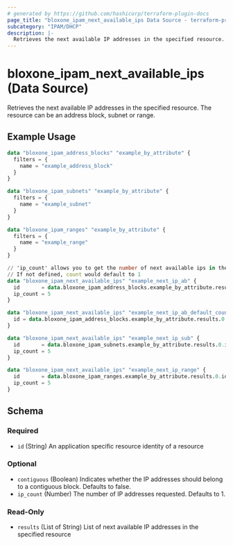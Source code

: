 ```yaml
---
# generated by https://github.com/hashicorp/terraform-plugin-docs
page_title: "bloxone_ipam_next_available_ips Data Source - terraform-provider-bloxone"
subcategory: "IPAM/DHCP"
description: |-
  Retrieves the next available IP addresses in the specified resource. The resource can be an address block, subnet or range.
---
```


# bloxone_ipam_next_available_ips (Data Source)

Retrieves the next available IP addresses in the specified resource. The resource can be an address block, subnet or range.

## Example Usage

```terraform
data "bloxone_ipam_address_blocks" "example_by_attribute" {
  filters = {
    name = "example_address_block"
  }
}

data "bloxone_ipam_subnets" "example_by_attribute" {
  filters = {
    name = "example_subnet"
  }
}

data "bloxone_ipam_ranges" "example_by_attribute" {
  filters = {
    name = "example_range"
  }
}

// 'ip_count' allows you to get the number of next available ips in the resource specified by 'id'
// If not defined, count would default to 1
data "bloxone_ipam_next_available_ips" "example_next_ip_ab" {
  id       = data.bloxone_ipam_address_blocks.example_by_attribute.results.0.id
  ip_count = 5
}

data "bloxone_ipam_next_available_ips" "example_next_ip_ab_default_count" {
  id = data.bloxone_ipam_address_blocks.example_by_attribute.results.0.id
}

data "bloxone_ipam_next_available_ips" "example_next_ip_sub" {
  id       = data.bloxone_ipam_subnets.example_by_attribute.results.0.id
  ip_count = 5
}

data "bloxone_ipam_next_available_ips" "example_next_ip_range" {
  id       = data.bloxone_ipam_ranges.example_by_attribute.results.0.id
  ip_count = 5
}
```

<!-- schema generated by tfplugindocs -->
## Schema

### Required

- `id` (String) An application specific resource identity of a resource

### Optional

- `contiguous` (Boolean) Indicates whether the IP addresses should belong to a contiguous block. Defaults to false.
- `ip_count` (Number) The number of IP addresses requested. Defaults to 1.

### Read-Only

- `results` (List of String) List of next available IP addresses in the specified resource
